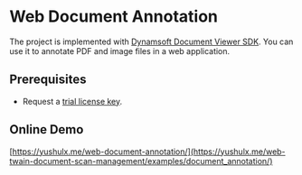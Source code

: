 # Web Document Annotation
The project is implemented with [Dynamsoft Document Viewer SDK](https://www.dynamsoft.com/document-viewer/docs/introduction/index.html). You can use it to annotate PDF and image files in a web application.

## Prerequisites
- Request a [trial license key](https://www.dynamsoft.com/customer/license/trialLicense/?product=dcv&package=cross-platform).

## Online Demo
[https://yushulx.me/web-document-annotation/](https://yushulx.me/web-twain-document-scan-management/examples/document_annotation/)




